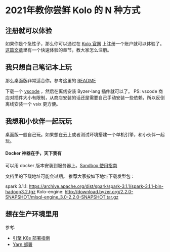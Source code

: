 # 2021年教你尝鲜 Kolo 的 N 种方式

## 注册就可以体验
如果你是个急性子，那么你可以通过在 [Kolo 官网](http://byzer.org) 上注册一个账户就可以体验了。[这篇文章](https://mp.weixin.qq.com/s/GzQDqxuDKnVuQ7MNV4Ux4A)里有一个快速体验的章节，教大家怎么注册。

## 我只想自己笔记本上玩
那么桌面版非常适合你。参考这里的 [README](https://github.com/allwefantasy/mlsql-lang-example-project) 

下载一个 [vscode](https://so.csdn.net/so/search?from=pc_blog_highlight&q=vscode)
，然后在离线安装 Byzer-lang 插件就可以了。
PS: vscode 商店对插件大小有限制，从商店安装的话还是需要自己手动安装一些依赖，所以反倒离线安装一个 vsix 更方便。

## 我想和小伙伴一起玩玩
桌面版一般自己玩。如果想在云上或者测试环境搭建一个单机引擎，和小伙伴一起玩。

#### Docker 神器在手，天下我有
可以用 docker 版本安装到服务器上。[Sandbox 使用指南](https://docs.byzer.org/#/byzer-lang/en-us/installation/sandbox)

文档里的下载地址可能会过期。 推荐大家按如下地址下载发型包：

spark 3.1.1: https://archive.apache.org/dist/spark/spark-3.1.1/spark-3.1.1-bin-hadoop3.2.tgz
Kolo-engine: http://download.byzer.org/2.2.0-SNAPSHOT/mlsql-engine_3.0-2.2.0-SNAPSHOT.tar.gz

## 想在生产环境里用
参考:

- [引擎 K8s 部署指南](https://docs.byzer.org/#/byzer-lang/en-us/installation/kolo_engine) 
- [Yarn 部署](https://docs.byzer.org/#/byzer-lang/en-us/installation/kolo_engine) 